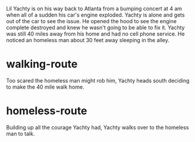 Lil Yachty is on his way back to Atlanta from a bumping concert at 4 am when all of a sudden his car's engine exploded.  Yachty is alone and gets out of the car to see the issue.  He opened the hood to see the engine complete destroyed and knew he wasn't going to be able to fix it.  Yachty was still 40 miles away from his home and had no cell phone service.  He noticed an homeless man about 30 feet away sleeping in the alley.

# walking-route
Too scared the homeless man might rob him, Yachty heads south deciding to make the 40 mile walk home.

# homeless-route
Building up all the courage Yachty had, Yachty walks over to the homeless man to talk.
